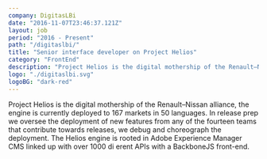 ```yaml
---
company: DigitasLBi
date: "2016-11-07T23:46:37.121Z"
layout: job
period: "2016 - Present"
path: "/digitaslbi/"
title: "Senior interface developer on Project Helios"
category: "FrontEnd"
description: "Project Helios is the digital mothership of the Renault–Nissan alliance, the engine is currently deployed to 167 markets in 50 languages. In release prep we oversee the deployment of new features from any of the fourteen teams that contribute towards releases, we debug and choreograph the deployment. The Helios engine is rooted in Adobe Experience Manager CMS linked up with over 1000 di erent APIs with a BackboneJS front-end."
logo: "./digitaslbi.svg"
logoBG: "dark-red"
---
```


Project Helios is the digital mothership of the Renault–Nissan alliance, the engine is currently deployed to 167 markets in 50 languages. In release prep we oversee the deployment of new features from any of the fourteen teams that contribute towards releases, we debug and choreograph the deployment. The Helios engine is rooted in Adobe Experience Manager CMS linked up with over 1000 di erent APIs with a BackboneJS front-end.

